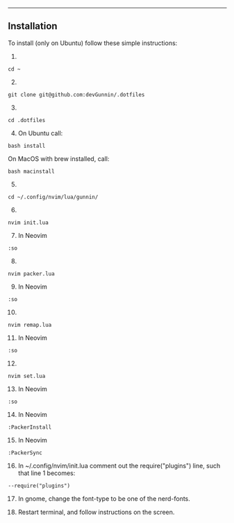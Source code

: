 --------------------------------------------------------------
Installation
--------------------------------------------------------------

To install (only on Ubuntu) follow these simple instructions:

1. 

```
cd ~
```

2.

```
git clone git@github.com:devGunnin/.dotfiles
```

3.

```
cd .dotfiles
```

4. On Ubuntu call:

```
bash install
```

On MacOS with brew installed, call:

```
bash macinstall
```

5.

```
cd ~/.config/nvim/lua/gunnin/
```

6.

```
nvim init.lua
```

7. In Neovim

```
:so
```

8. 

```
nvim packer.lua
```

9. In Neovim

```
:so
```

10. 

```
nvim remap.lua
```

11. In Neovim

```
:so
```

12. 

```
nvim set.lua
```

13. In Neovim

```
:so
```

14. In Neovim 

```
:PackerInstall
```

15. In Neovim

```
:PackerSync
```

16. In ~/.config/nvim/init.lua comment out the require("plugins") line, such that line 1 becomes:

```
--require("plugins")
```

17. In gnome, change the font-type to be one of the nerd-fonts.

18. Restart terminal, and follow instructions on the screen.
